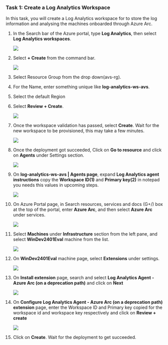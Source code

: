 ### Task 1: Create a Log Analytics Workspace

In this task, you will create a Log Analytics workspace for to store the log information and analysing the machines onboarded through Azure Arc.

1. In the Search bar of the Azure portal, type **Log Analytics**, then select **Log Analytics workspaces**.
   
   ![](../media/image8.png)

1. Select **+ Create** from the command bar.
    
   ![](../media/image9.png)

1. Select Resource Group from the drop down(avs-rg).

1. For the Name, enter something unique like **log-analytics-ws-avs**.

1. Select the default Region 

1. Select **Review + Create**.

   ![](../media/image10.png)

1. Once the workspace validation has passed, select **Create**. Wait for the new workspace to be provisioned, this may take a few minutes.

   ![](../media/image11.png)

1. Once the deployment got succeeded, Click on **Go to resource** and click on **Agents** under Settings section.

   ![](../media/image11.png)

1. On **log-analytics-ws-avs | Agents page**, expand **Log Analytics agent instructions** copy the **Workspace ID(1)** and **Primary key(2)** in notepad you needs this values in upcoming steps.

   ![](../media/image11.png)

1. On Azure Portal page, in Search resources, services and docs (G+/) box at the top of the portal, enter **Azure Arc**, and then select **Azure Arc** under services.

   ![](../media/image11.png)

1. Select **Machines** under **Infrastructure** section from the left pane, and select **WinDev2401Eval** machine from the list.
 
   ![](../media/image11.png)

1. On **WinDev2401Eval** machine page, select **Extensions** under settings.

   ![](../media/image11.png)

1. On **Install extension** page, search and select **Log Analytics Agent - Azure Arc (on a deprecation path)** and click on **Next**

   ![](../media/image11.png)

1. On **Configure Log Analytics Agent - Azure Arc (on a deprecation path) extension** page, enter the Workspace ID and Primary key copied for the workspace id and workspace key respectively and click on **Review + create**

   ![](../media/image11.png)

1. Click on **Create**. Wait for the deployment to get succeeded.

